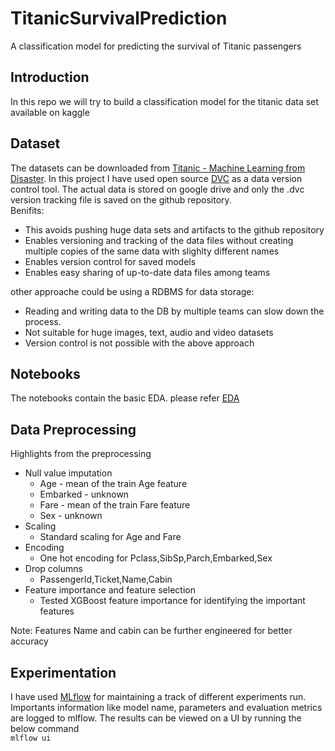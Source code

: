 # TitanicSurvivalPrediction
A classification model for predicting the survival of Titanic passengers

## Introduction   
In this repo we will try to build a classification model for the titanic data set available on kaggle   

## Dataset   
The datasets can be downloaded from [Titanic - Machine Learning from Disaster](https://www.kaggle.com/competitions/titanic/data). In this project I have used open source [DVC](https://dvc.org/) as a data version control tool. The actual data is stored on google drive and only the .dvc version tracking file is saved on the github repository.   
Benifits:   
* This avoids pushing huge data sets and artifacts to the github repository   
* Enables versioning and tracking of the data files without creating multiple copies of the same data with slighlty different names  
* Enables version control for saved models   
* Enables easy sharing of up-to-date data files among teams   

other approache could be using a RDBMS for data storage:   
* Reading and writing data to the DB by multiple teams can slow down the process.    
* Not suitable for huge images, text, audio and video datasets   
* Version control is not possible with the above approach   

## Notebooks   
The notebooks contain the basic EDA. please refer [EDA](https://nbviewer.org/github/ram-ch/TitanicSurvivalPrediction/blob/develop/notebook/1_EDA_DataPreprocessing.ipynb)   



## Data Preprocessing  
Highlights from the preprocessing   
* Null value imputation   
    * Age - mean of the train Age feature
    * Embarked - unknown  
    * Fare - mean of the train Fare feature
    * Sex - unknown
* Scaling   
    * Standard scaling for Age and Fare   
* Encoding
    * One hot encoding for Pclass,SibSp,Parch,Embarked,Sex
* Drop columns  
    * PassengerId,Ticket,Name,Cabin
* Feature importance and feature selection
    * Tested XGBoost feature importance for identifying the important features

Note: Features Name and cabin can be further engineered for better accuracy   

## 

## Experimentation   
I have used [MLflow](https://mlflow.org/) for maintaining a track of different experiments run. Importants information like model name, parameters and evaluation metrics are logged to mlflow. The results can be viewed on a UI by running the below command    
`mlflow ui`    

